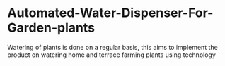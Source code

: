 # Automated-Water-Dispenser-For-Garden-plants
Watering of plants is done on a regular basis, this aims to implement the product on watering home and terrace farming plants using technology
